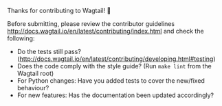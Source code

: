 Thanks for contributing to Wagtail! 🎉

Before submitting, please review the contributor guidelines <http://docs.wagtail.io/en/latest/contributing/index.html> and check the following:

* Do the tests still pass? (http://docs.wagtail.io/en/latest/contributing/developing.html#testing)
* Does the code comply with the style guide? (Run `make lint` from the Wagtail root)
* For Python changes: Have you added tests to cover the new/fixed behaviour?
* For new features: Has the documentation been updated accordingly?
